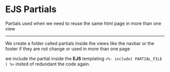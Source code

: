 # EJS Partials

Partials used when we need to reuse the same html page in more than one view 

--------------------------------------

We create a folder called partials inside the views like the navbar or the footer if they are not change or used in more than one page 

we include the partial inside the **EJS** templating `<%- include( PARTIAL_FILE ) %>`
insted of redundant the code again.

